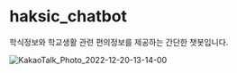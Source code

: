 # haksic_chatbot
학식정보와 학교생활 관련 편의정보를 제공하는 간단한 챗봇입니다.

![KakaoTalk_Photo_2022-12-20-13-14-00](https://user-images.githubusercontent.com/83647215/208582521-79bcd295-d3d6-4964-b13d-758cb83d7202.jpeg)
